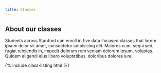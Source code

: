 ```yaml
---
title: Classes
---
```


## About our classes

Students across Stanford can enroll in five data-focused classes that lorem ipsum dolor sit amet, consectetur adipisicing elit. Maiores cum, sequi sed, fugiat reiciendis in, impedit dolorum rem veniam dolorem ipsum, voluptas. Quidem eligendi eius libero voluptatibus, doloribus dolores iure.

{% include class-listing.html %}

